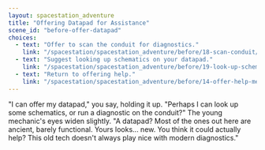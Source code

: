 ```yaml
---
layout: spacestation_adventure
title: "Offering Datapad for Assistance"
scene_id: "before-offer-datapad"
choices:
  - text: "Offer to scan the conduit for diagnostics."
    link: "/spacestation/spacestation_adventure/before/18-scan-conduit/"
  - text: "Suggest looking up schematics on your datapad."
    link: "/spacestation/spacestation_adventure/before/19-look-up-schematics/"
  - text: "Return to offering help."
    link: "/spacestation/spacestation_adventure/before/14-offer-help-mechanic/"
---
```


"I can offer my datapad," you say, holding it up. "Perhaps I can look up some schematics, or run a diagnostic on the conduit?" The young mechanic's eyes widen slightly. "A datapad? Most of the ones out here are ancient, barely functional. Yours looks... new. You think it could actually help? This old tech doesn't always play nice with modern diagnostics."
